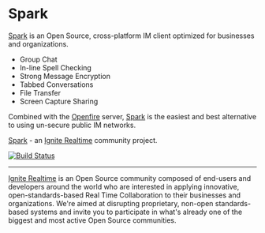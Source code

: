 Spark
=====

[Spark] is an Open Source, cross-platform IM client optimized for businesses and organizations. 

  - Group Chat
  - In-line Spell Checking
  - Strong Message Encryption
  - Tabbed Conversations
  - File Transfer
  - Screen Capture Sharing

Combined with the [Openfire] server, [Spark] is the easiest and best alternative to using un-secure public IM networks.

[Spark] - an [Ignite Realtime] community project.

[![Build Status](https://travis-ci.org/igniterealtime/Spark.svg?branch=master)](https://travis-ci.org/igniterealtime/Spark)

-------

[Ignite Realtime] is an Open Source community composed of end-users and developers around the world who 
are interested in applying innovative, open-standards-based Real Time Collaboration to their businesses and organizations. 
We're aimed at disrupting proprietary, non-open standards-based systems and invite you to participate in what's already one 
of the biggest and most active Open Source communities.

[Spark]:http://www.igniterealtime.org/projects/spark/index.jsp
[Openfire]:http://www.igniterealtime.org/projects/openfire/index.jsp
[Ignite Realtime]:http://www.igniterealtime.org
